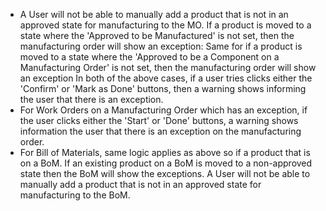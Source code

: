 - A User will not be able to manually add a product that is not in an
  approved state for manufacturing to the MO. If a product is moved to a
  state where the 'Approved to be Manufactured' is not set, then the
  manufacturing order will show an exception: Same for if a product is
  moved to a state where the 'Approved to be a Component on a
  Manufacturing Order' is not set, then the manufacturing order will
  show an exception In both of the above cases, if a user tries clicks
  either the 'Confirm' or 'Mark as Done' buttons, then a warning shows
  informing the user that there is an exception.
- For Work Orders on a Manufacturing Order which has an exception, if
  the user clicks either the 'Start' or 'Done' buttons, a warning shows
  information the user that there is an exception on the manufacturing
  order.
- For Bill of Materials, same logic applies as above so if a product
  that is on a BoM. If an existing product on a BoM is moved to a
  non-approved state then the BoM will show the exceptions. A User will
  not be able to manually add a product that is not in an approved state
  for manufacturing to the BoM.
